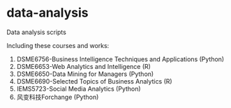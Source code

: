 # data-analysis

Data analysis scripts

Including these courses and works:

1. DSME6756-Business Intelligence Techniques and Applications (Python)
2. DSME6653-Web Analytics and Intelligence (R)
3. DSME6650-Data Mining for Managers (Python)
4. DSME6690-Selected Topics of Business Analytics (R)
5. IEMS5723-Social Media Analytics (Python)
6. 风变科技Forchange (Python)

